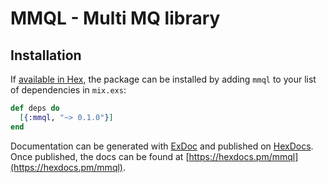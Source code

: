 # MMQL - Multi MQ library

## Installation

If [available in Hex](https://hex.pm/docs/publish), the package can be installed
by adding `mmql` to your list of dependencies in `mix.exs`:

```elixir
def deps do
  [{:mmql, "~> 0.1.0"}]
end
```

Documentation can be generated with [ExDoc](https://github.com/elixir-lang/ex_doc)
and published on [HexDocs](https://hexdocs.pm). Once published, the docs can
be found at [https://hexdocs.pm/mmql](https://hexdocs.pm/mmql).

